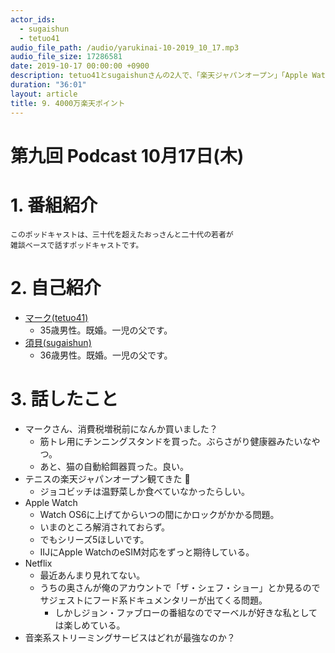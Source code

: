 ```yaml
---
actor_ids:
  - sugaishun
  - tetuo41
audio_file_path: /audio/yarukinai-10-2019_10_17.mp3
audio_file_size: 17286581
date: 2019-10-17 00:00:00 +0900
description: tetuo41とsugaishunさんの2人で、「楽天ジャパンオープン」「Apple Watch」「ザ・シェフ・ショー」について話しました。
duration: "36:01"
layout: article
title: 9. 4000万楽天ポイント
---
```


# 第九回 Podcast 10月17日(木)

# 1. 番組紹介
    このポッドキャストは、三十代を超えたおっさんと二十代の若者が
    雑談ベースで話すポッドキャストです。

# 2. 自己紹介
- [マーク(tetuo41)](https://twitter.com/tetuo41)
    - 35歳男性。既婚。一児の父です。
- [須貝(sugaishun)](https://twitter.com/sugaishun)
    - 36歳男性。既婚。一児の父です。

# 3. 話したこと
- マークさん、消費税増税前になんか買いました？
    - 筋トレ用にチンニングスタンドを買った。ぶらさがり健康器みたいなやつ。
    - あと、猫の自動給餌器買った。良い。
- テニスの楽天ジャパンオープン観てきた 🎾
    - ジョコビッチは温野菜しか食べていなかったらしい。
- Apple Watch
    - Watch OS6に上げてからいつの間にかロックがかかる問題。
    - いまのところ解消されておらず。
    - でもシリーズ5ほしいです。
    - IIJにApple WatchのeSIM対応をずっと期待している。
- Netflix
    - 最近あんまり見れてない。
    - うちの奥さんが俺のアカウントで「ザ・シェフ・ショー」とか見るのでサジェストにフード系ドキュメンタリーが出てくる問題。
        - しかしジョン・ファブローの番組なのでマーベルが好きな私としては楽しめている。
- 音楽系ストリーミングサービスはどれが最強なのか？

